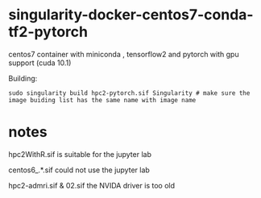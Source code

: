 # singularity-docker-centos7-conda-tf2-pytorch
centos7 container with miniconda , tensorflow2 and pytorch with gpu support (cuda 10.1)

Building:
```
sudo singularity build hpc2-pytorch.sif Singularity # make sure the image buiding list has the same name with image name
```




# notes

hpc2WithR.sif
is suitable for the jupyter lab

centos6_.*.sif
could not use the jupyter lab

hpc2-admri.sif & 02.sif
the NVIDA driver is too old